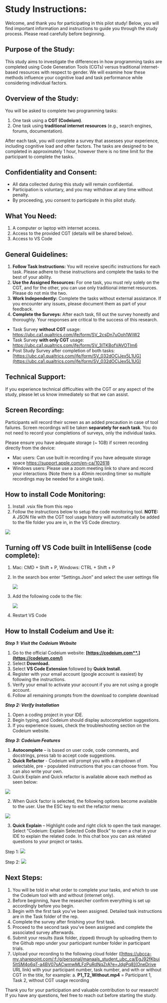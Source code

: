 # Study Instructions: 

Welcome, and thank you for participating in this pilot study! Below, you will find important information and instructions to guide you through the study process. Please read carefully before beginning. 

## Purpose of the Study: 

This study aims to investigate the differences in how programming tasks are completed using Code Generation Tools (CGTs) versus traditional internet-based resources with respect to gender. We will examine how these methods influence your cognitive load and task performance while considering individual factors. 

## Overview of the Study: 

You will be asked to complete two programming tasks:

1. One task using a **CGT (Codeium)**. 
1. One task using **traditional internet resources** (e.g., search engines, forums, documentation). 

After each task, you will complete a survey that assesses your experience, including cognitive load and other factors. The tasks are designed to be completed in approximately 1 hour, however there is no time limit for the participant to complete the tasks. 

## Confidentiality and Consent:

- All data collected during this study will remain confidential.
- Participation is voluntary, and you may withdraw at any time without penalty.
- By proceeding, you consent to participate in this pilot study. 

## What You Need: 

1. A computer or laptop with internet access.
1. Access to the provided CGT (details will be shared below). 
1. Access to VS Code 

## General Guidelines: 

1. **Follow Task Instructions:** You will receive specific instructions for each task. Please adhere to these instructions and complete the tasks to the best of your ability.
2. **Use the Assigned Resources:** For one task, you must rely solely on the CGT, and for the other, you can use only traditional internet resources. Please do not mix the two.
2. **Work Independently:** Complete the tasks without external assistance. If you encounter any issues, please document them as part of your feedback.
2. **Complete the Surveys:** After each task, fill out the survey honestly and thoroughly. Your responses are critical to the success of this research.
- Task Survey **without CGT** usage: [https://ubc.ca1.qualtrics.com/jfe/form/SV_2csDn7uOoh1WiW2 ](https://ubc.ca1.qualtrics.com/jfe/form/SV_2csDn7uOoh1WiW2)
- Task Survey **with only CGT** usage: [https://ubc.ca1.qualtrics.com/jfe/form/SV_3lTKBofVAVOTlm6 ](https://ubc.ca1.qualtrics.com/jfe/form/SV_3lTKBofVAVOTlm6)
- Post Study Survey after completion of both tasks: [https://ubc.ca1.qualtrics.com/jfe/form/SV_032dOCjJex5L1UG](https://ubc.ca1.qualtrics.com/jfe/form/SV_032dOCjJex5L1UG)

## Technical Support: 

If you experience technical difficulties with the CGT or any aspect of the study, please let us know immediately so that we can assist. 

## Screen Recording: 

Participants will record their screen as an added precaution in case of tool failures. Screen recordings will be taken **separately for each task**. You do not need to record your completions of surveys, only the individual tasks.

Please ensure you have adequate storage (~ 1GB) if screen recording directly from the device: 

- Mac users: Can use built in recording if you have adequate storage space [https://support.apple.com/en-ca/102618 ](https://support.apple.com/en-ca/102618)
- Windows users: Please use a zoom meeting link to share and record your interactions (Note there is a 40min recording timer so multiple recordings may be needed for a single task). 



## How to install Code Monitoring: 

1. Install .vsix file from this repo
2. Follow the instructions below to setup the code monitoring tool.
**NOTE:** A JSON file with the CGT tool usage history will automatically be added to the file folder you are in, in the VS Code directory.

![](Images/Aspose.Words.48a63ccf-6c3c-42ba-8b3c-5681de197d8b.001.jpeg)


## Turning off VS Code built in IntelliSense (code complete):

1. Mac: CMD + Shift + P, Windows: CTRL + Shift + P 
1. In the search box enter “Settings.Json” and select the user settings file 

   ![](Images/Aspose.Words.48a63ccf-6c3c-42ba-8b3c-5681de197d8b.002.png)

3. Add the following code to the file: 

   ![](Images/Aspose.Words.48a63ccf-6c3c-42ba-8b3c-5681de197d8b.003.png)

4. Restart VS Code 

## How to Install Codeium and Use it: 

***Step 1: Visit the Codeium Website***

1. Go to the official Codeium website: **[https://codeium.com**.](https://codeium.com/)**
1. Select **Download.** 
1. Select **VS Code Extension** followed by **Quick Install**. 
1. Register with your email account (google account is easiest) by following the instructions. 
1. Verify your email to activate your account if you are not using a google account. 
1. Follow all remaining prompts from the download to complete download

***Step 2: Verify Installation*** 

1. Open a coding project in your IDE. 
1. Begin typing, and Codeium should display autocompletion suggestions.
1. If you experience issues, check the troubleshooting section on the Codeium website. 

***Step 3: Codeium Features*** 

1. **Autocomplete** – is based on user code, code comments, and docstrings, press tab to accept code suggestions.
1. **Quick Refactor** - Codeium will prompt you with a dropdown of selectable, pre - populated instructions that you can choose from. You can also write your own.
1. Quick Explain and Quick refactor is available above each method as seen below: 

![](Images/Aspose.Words.48a63ccf-6c3c-42ba-8b3c-5681de197d8b.004.jpeg)

2. When Quick factor is selected, the following options become available to the user. Use the ESC key to exit the refactor menu: 

![](Images/Aspose.Words.48a63ccf-6c3c-42ba-8b3c-5681de197d8b.005.jpeg)

3. **Quick Explain** – Highlight code and right click to open the task manager. Select “Codeium: Explain Selected Code Block” to open a chat in your IDE to explain the related code. In this chat box you can ask related questions to your project or tasks. 

Step 1:  ![](Images/Aspose.Words.48a63ccf-6c3c-42ba-8b3c-5681de197d8b.006.jpeg)

Step 2:  ![](Images/Aspose.Words.48a63ccf-6c3c-42ba-8b3c-5681de197d8b.007.jpeg)

## Next Steps: 

1. You will be told in what order to complete your tasks, and which to use the Codeium tool with and without (internet only).  
2. Before beginning, have the researcher confirm everything is set up accordingly before you begin.  
3. Begin with the first task you’ve been assigned. Detailed task instructions are in the Task folder of the rep. 
4. Complete the survey after finishing your first task. 
5. Proceed to the second task you’ve been assigned and complete the associated survey afterwards. 
6. Submit your results (task folder, zipped) through by uploading them to the Github repo under your participant number folder in participant trials.
7. Upload your recording to the following cloud folder ([https://ubcca-my.sharepoint.com/:f:/g/personal/manaals_student_ubc_ca/EgJ92fKbuj5ItSM4o6qT-a4BV07sACwmwMLFzPuRdNqZrA?e=JdgPq8](OneDrive URL link) with your participant number, task number, and with or without CGT in the title, for example:
  a.  **P1\_T2\_Without.mp4** = Participant 1, Task 2, without CGT usage recording 

Thank you for your participation and valuable contribution to our research! If you have any questions, feel free to reach out before starting the study.
